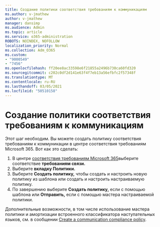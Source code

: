 ```yaml
---
title: Создание политики соответствия требованиям к коммуникациям
ms.author: v-jmathew
author: v-jmathew
manager: dansimp
ms.audience: Admin
ms.topic: article
ms.service: o365-administration
ROBOTS: NOINDEX, NOFOLLOW
localization_priority: Normal
ms.collection: Adm_O365
ms.custom:
- "9000549"
- "7456"
ms.openlocfilehash: ff20ee8ac33598e6f21855a2496b730ca60fd320
ms.sourcegitcommit: c202c0df2d141e63f4f7eb13a56efbfc2f57348f
ms.translationtype: MT
ms.contentlocale: ru-RU
ms.lasthandoff: 03/05/2021
ms.locfileid: "50510158"
---
```

# <a name="create-a-communication-compliance-policy"></a>Создание политики соответствия требованиям к коммуникациям

Этот шаг необходим. Вы можете создать политику соответствия требованиям к коммуникации в центре соответствия требованиям Microsoft 365. Вот как это сделать:

1. В центре [соответствия требованиям Microsoft 365](https://go.microsoft.com/fwlink/?linkid=2130502)выберите соответствие **требованиям связи.**
2. Выберите **вкладку Политики.**
3. Выберите **Создать политику,** чтобы создать и настроить новую политику из шаблона или создать и настроить настраиваемую политику.
4. По завершению выберите **Создать политику,** если с помощью шаблона или **Отправить,** если с помощью мастера настраиваемой политики.

Дополнительные возможности, в том числе использование мастера политики и амортизации встроенного классификатора наступательных языков, см. в сообщении [Create a communication compliance policy](https://go.microsoft.com/fwlink/?linkid=2129079).
